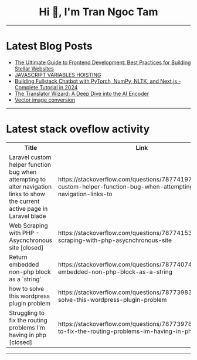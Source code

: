 <h1 align="center">Hi 👋, I'm Tran Ngoc Tam</h1>

---

# Latest Blog Posts 
<!-- BLOG-POST-LIST:START -->
- [The Ultimate Guide to Frontend Development: Best Practices for Building Stellar Websites](https://dev.to/vyan/the-ultimate-frontend-developers-playbook-8-game-changing-practices-for-killer-websites-n1b)
- [JAVASCRIPT VARIABLES HOISTING](https://dev.to/almoustapha01/javascript-variables-hoisting-jdn)
- [Building Fullstack Chatbot with PyTorch, NumPy, NLTK, and Next.js - Complete Tutorial in 2024](https://dev.to/henry_lee_1787e739b0c8191/building-fullstack-chatbot-with-pytorch-numpy-nltk-and-nextjs-complete-tutorial-in-2024-1mh3)
- [The Translator Wizard: A Deep Dive into the AI Encoder](https://dev.to/tumyet0/the-translator-wizard-a-deep-dive-into-the-ai-encoder-332j)
- [Vector image conversion](https://dev.to/yujisue/vector-image-conversion-4b26)
<!-- BLOG-POST-LIST:END -->

---

# Latest stack oveflow activity
<table>
  <tr><th>Title</th><th>Link</th></tr>
  <!-- STACKOVERFLOW:START --><tr><td>Laravel custom helper function bug when attempting to alter navigation links to show the current active page in Laravel blade</td><td>https://stackoverflow.com/questions/78774197/laravel-custom-helper-function-bug-when-attempting-to-alter-navigation-links-to</td></tr><tr><td>Web Scraping with PHP - Asycnchronous site [closed]</td><td>https://stackoverflow.com/questions/78774153/web-scraping-with-php-asycnchronous-site</td></tr><tr><td>Return embedded non-php block as a `string`</td><td>https://stackoverflow.com/questions/78774074/return-embedded-non-php-block-as-a-string</td></tr><tr><td>how to solve this wordpress plugin problem</td><td>https://stackoverflow.com/questions/78773983/how-to-solve-this-wordpress-plugin-problem</td></tr><tr><td>Struggling to fix the routing problems I&#39;m having in php [closed]</td><td>https://stackoverflow.com/questions/78773978/struggling-to-fix-the-routing-problems-im-having-in-php</td></tr><!-- STACKOVERFLOW:END -->
</table>

---


